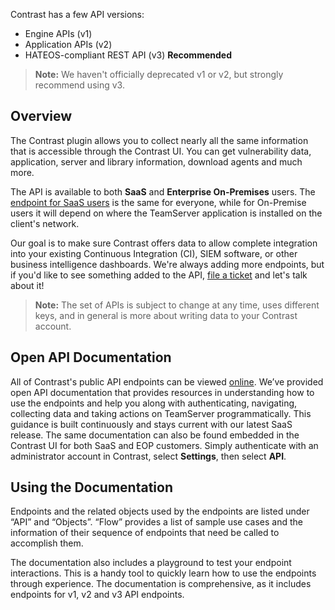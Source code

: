 <!--
title: "Introduction To The Contrast REST API"
description: "Overview of the REST API"
tags: "Intro Open REST API v1 v2 v3 webhook"
-->

Contrast has a few API versions:
* Engine APIs (v1) 
* Application APIs (v2) 
* HATEOS-compliant REST API (v3) **Recommended**

>**Note:** We haven't officially deprecated v1 or v2, but strongly recommend using v3.

## Overview
The Contrast plugin allows you to collect nearly all the same information that is accessible through the Contrast UI. You can get vulnerability data, application, server and library information, download agents and much more.

The API is available to both **SaaS** and **Enterprise On-Premises** users. The [endpoint for SaaS users](https://app.contrastsecurity.com/Contrast/api) is the same for everyone, while for On-Premise users it will depend on where the TeamServer application is installed on the client's network.

Our goal is to make sure Contrast offers data to allow complete integration into your existing Continuous Integration (CI), SIEM software, or other business intelligence dashboards. We're always adding more endpoints, but if you'd like to see something added to the API, [file a ticket](https://support.contrastsecurity.com/tickets/new) and let's talk about it! 

>**Note:** The set of APIs is subject to change at any time, uses different keys, and in general is more about writing data to your Contrast account.

## Open API Documentation
All of Contrast's public API endpoints can be viewed [online](https://api.contrastsecurity.com/). We’ve provided open API documentation that provides resources in understanding how to use the endpoints and help you along with authenticating, navigating, collecting data and taking actions on TeamServer programmatically. This guidance is built continuously and stays current with our latest SaaS release. The same documentation can also be found embedded in the Contrast UI for both SaaS and EOP customers. Simply authenticate with an administrator account in Contrast, select **Settings**, then select **API**. 

## Using the Documentation
Endpoints and the related objects used by the endpoints are listed under “API” and “Objects”. “Flow” provides a list of sample use cases and the information of their sequence of endpoints that need be called to accomplish them.

The documentation also includes a playground to test your endpoint interactions. This is a handy tool to quickly learn how to use the endpoints through experience. The documentation is comprehensive, as it includes endpoints for v1, v2 and v3 API endpoints.

